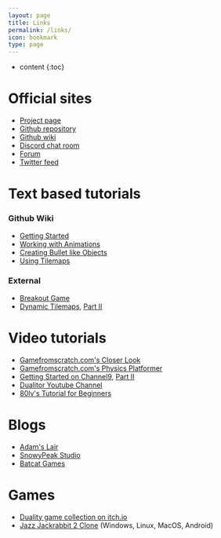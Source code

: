 ```yaml
---
layout: page
title: Links
permalink: /links/
icon: bookmark
type: page
---
```


* content
{:toc}

# Official sites
- [Project page](https://duality.adamslair.net)
- [Github repository](https://github.com/AdamsLair/duality)
- [Github wiki](https://github.com/AdamsLair/duality/wiki)
- [Discord chat room](http://chat.adamslair.net/)
- [Forum](http://forum.adamslair.net/)
- [Twitter feed](https://twitter.com/search?f=tweets&vertical=default&q=%23duality2d%20lang%3Aen%20-RT)

# Text based tutorials
### Github Wiki
- [Getting Started](https://github.com/AdamsLair/duality/wiki/Getting-Started)
- [Working with Animations](https://github.com/AdamsLair/duality/wiki/Working-With-Animations)
- [Creating Bullet like Objects](https://github.com/AdamsLair/duality/wiki/Creating-Bullet-like-Objects)
- [Using Tilemaps](https://github.com/AdamsLair/duality/wiki/Tilemaps)

### External
- [Breakout Game](http://www.snowypeakstudio.com/2015/03/02/breakout.html)
- [Dynamic Tilemaps](https://www.packtpub.com/books/content/create-dynamic-tilemaps-duality-c-–-part-i), [Part II](https://www.packtpub.com/books/content/create-dynamic-tilemaps-duality-c-–-part-ii)

# Video tutorials
- [Gamefromscratch.com's Closer Look](https://www.youtube.com/watch?v=JE9o1pL_KZ8)
- [Gamefromscratch.com's Physics Platformer](https://www.youtube.com/watch?v=rQKWWA2LU6A)
- [Getting Started on Channel9](https://channel9.msdn.com/Shows/dotGAME/Getting-Started-with-Duality--Part-1), [Part II](https://channel9.msdn.com/Shows/dotGAME/Getting-Started-with-Duality--Part-2)
- [Dualitor Youtube Channel](https://www.youtube.com/channel/UCxpgvQjNcxMRad2Nw0qsY4A)
- [80lv's Tutorial for Beginners](https://www.youtube.com/watch?v=oNINkpeC8PE)

# Blogs
- [Adam's Lair](http://blog.adamslair.net/)
- [SnowyPeak Studio](http://www.snowypeakstudio.com)
- [Batcat Games](http://batcatgames.com/blog/)

# Games
- [Duality game collection on itch.io](https://itch.io/c/39251/duality-games)
- [Jazz Jackrabbit 2 Clone](https://github.com/deathkiller/jazz2) (Windows, Linux, MacOS, Android)
